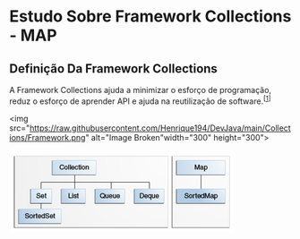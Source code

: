 # Estudo Sobre Framework Collections - MAP
## Definição Da Framework Collections  
A Framework Collections ajuda a minimizar o esforço de programação, reduz o esforço de aprender API e ajuda na reutilização de software.<sup>[[1]]</sup>

[1]: <https://docs.oracle.com/javase/tutorial/collections/intro/index.html>

<img src="https://raw.githubusercontent.com/Henrique194/DevJava/main/Collections/Framework.png" alt="Image Broken"width="300" height="300">

![image](https://github.com/Henrique194/DevJava/blob/main/Collections/colls-coreInterfaces.gif)
